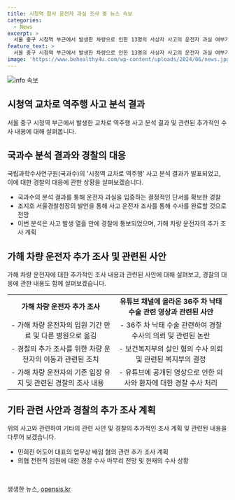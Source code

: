 ```yaml
---
title: 시청역 참사 운전자 과실 조사 중 뉴스 속보
categories:
  - News
excerpt: >
  서울 중구 시청역 부근에서 발생한 차량으로 인한 13명의 사상자 사고의 운전자 과실 여부가 국과수에 의해 확인되었다. 경찰은 사고 원인을 조사하며, 가해 차량 운전자는 병원 이전 후 추가 조사를 받을 예정이다. 또한, 유튜브에 올라온 36주 차 낙태 관련 영상과 관련된 수사가 이루어지고 있으며, 의협 전현직 임원들에 대한 수사는 이번 달 말에 마무리될 것으로 예상된다. (150자)
feature_text: >
  서울 중구 시청역 부근에서 발생한 차량으로 인한 13명의 사상자 사고의 운전자 과실 여부가 국과수에 의해 확인되었다. 경찰은 사고 원인을 조사하며, 가해 차량 운전자는 병원 이전 후 추가 조사를 받을 예정이다. 또한, 유튜브에 올라온 36주 차 낙태 관련 영상과 관련된 수사가 이루어지고 있으며, 의협 전현직 임원들에 대한 수사는 이번 달 말에 마무리될 것으로 예상된다. (150자)
image: 'https://www.behealthy4u.com/wp-content/uploads/2024/06/news.jpg'
---
```


<p><img src="https://www.behealthy4u.com/wp-content/uploads/2024/06/news.jpg" alt="info 속보" /></p>

<h2 data-ke-size="size26">시청역 교차로 역주행 사고 분석 결과</h2>

<p data-ke-size="size16">서울 중구 시청역 부근에서 발생한 교차로 역주행 사고 분석 결과 및 관련된 추가적인 수사 내용에 대해 살펴봅니다.</p>

<h2 data-ke-size="size26">국과수 분석 결과와 경찰의 대응</h2>

<p data-ke-size="size16">국립과학수사연구원(국과수)의 '시청역 교차로 역주행' 사고 분석 결과가 발표되었고, 이에 대한 경찰의 대응에 관한 상황을 살펴보겠습니다.</p>

<ul>
    <li>국과수의 분석 결과를 통해 운전자 과실을 입증하는 결정적인 단서를 확보한 경찰</li>
    <li>조지호 서울경찰청장의 발언을 통해 사고 운전자 조사를 통해 수사를 완료할 것으로 전망</li>
    <li>이번 분석은 사고 발생 열흘 만에 경찰에 통보되었으며, 가해 차량 운전자의 추가 조사 계획</li>
</ul>

<h2 data-ke-size="size26">가해 차량 운전자 추가 조사 및 관련된 사안</h2>

<p data-ke-size="size16">가해 차량 운전자에 대한 추가적인 조사 내용과 관련된 사안에 대해 살펴보고, 경찰의 대응에 관한 내용도 함께 살펴보겠습니다.</p>

<table>
    <tr>
        <td style="text-align: center; height: 17px;"><b>가해 차량 운전자 추가 조사</b></td>
        <td style="text-align: center; height: 17px;"><b>유튜브 채널에 올라온 36주 차 낙태 수술 관련 영상과 관련된 사안</b></td>
    </tr>
    <tr>
        <td style="text-align: center; height: 17px;">- 가해 차량 운전자의 입원 기간 만료 및 다른 병원으로 옮김</td>
        <td style="text-align: center; height: 17px;">- 36주 차 낙태 수술 관련하여 경찰 수사의 의뢰 및 관련된 논란</td>
    </tr>
    <tr>
        <td style="text-align: center; height: 17px;">- 경찰의 추가 조사를 위한 차량 운전자의 이동과 관련된 조치</td>
        <td style="text-align: center; height: 17px;">- 보건복지부의 살인 혐의 수사 의뢰 및 관련된 복지부의 결정</td>
    </tr>
    <tr>
        <td style="text-align: center; height: 17px;">- 가해 차량 운전자의 기존 입장 유지 및 관련된 경찰의 조사 내용</td>
        <td style="text-align: center; height: 17px;">- 유튜브에 공개된 영상으로 인한 의사와 환자에 대한 경찰 수사 처리</td>
    </tr>
</table>

<h2 data-ke-size="size26">기타 관련 사안과 경찰의 추가 조사 계획</h2>

<p data-ke-size="size16">위의 사고와 관련하여 기타의 관련 사안 및 경찰의 추가적인 조사 계획 및 관련된 내용을 다루어 보겠습니다.</p>

<ul>
    <li>민희진 어도어 대표의 업무상 배임 혐의 관련 추가 조사 계획</li>
    <li>의협 전현직 임원에 대한 경찰 수사 마무리 전망 및 현재의 수사 상황</li>
</ul>

<p data-ke-size="size16">&nbsp;</p>
생생한 뉴스, <a href="https://opensis.kr" rel="dofollow">opensis.kr</a>


